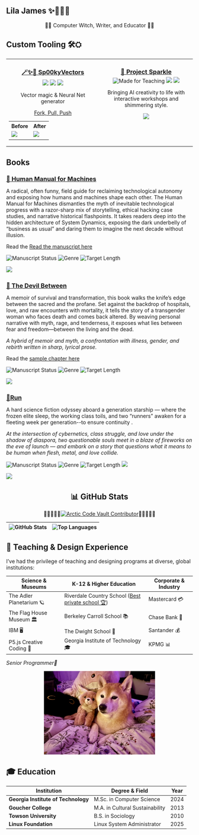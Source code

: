 ## Lila James ✨👩‍💻🌙
<p align="center">🏳️‍⚧️ Computer Witch, Writer, and Educator 🏳️‍⚧️ <strong></strong></p>


  

## Custom Tooling 🛠️⛭

<table>
  <tr>
    <!-- Sp00kyVectors -->
    <td align="center" width="50%" valign="top">
      <a href="https://pypi.org/project/Sp00kyVectors/0.1.3/">
        <h3 style="margin-bottom: 0.25em;"> <a href ='https://pypi.org/project/Sp00kyVectors/'>🪄✨💖 Sp00kyVectors</a></h3>
      </a>
      <img src="https://img.shields.io/pypi/v/Sp00kyVectors?style=flat-square" />
        <img src="https://img.shields.io/pypi/pyversions/Sp00kyVectors?style=flat-square" />
        <img src="https://img.shields.io/pypi/l/Sp00kyVectors?style=flat-square" />
      <p>Vector magic & Neural Net generator</p>
      <p style="margin-bottom: 0.25em;"> <a href ='https://github.com/LilaShiba/sp00kyvectors'>Fork, Pull, Push</a></p>
      <p>
       <!--- <img src="https://img.shields.io/pypi/dm/Sp00kyVectors?style=flat-square" /> --->
      </p>
      <table>
        <tr>
          <th>Before</th>
          <th>After</th>
        </tr>
        <tr>
          <td><img src="https://github.com/LilaShiba/sp00kyvectors/blob/main/imgs/temp_before_clean.png?raw=true" width="150"/></td>
          <td><img src="https://github.com/LilaShiba/sp00kyvectors/blob/main/imgs/temp_after_clean.png?raw=true" width="150"/></td>
        </tr>
      </table>
    </td>
    <!-- Project Sparkle -->
    <td align="center" width="50%" valign="top">
      <a href="https://lilashiba.github.io/sparkle_workshop/">
        <h3 style="margin-bottom: 0.25em;"><a href='https://lilashiba.github.io/sparkle_workshop/'>🌟 Project Sparkle</a></h3>
      </a>
      <img src="https://img.shields.io/badge/🎓-Made%20for%20Teaching-blueviolet?style=flat-square" alt="Made for Teaching" />
      <img src="https://img.shields.io/badge/Focus-Ethical%20Hacking%20%2B%20Storytelling-orange?style=flat-square" />
      <img src="https://img.shields.io/badge/License-MIT-blue.svg?style=flat-square" />
      <p>Bringing AI creativity to life with interactive workshops and shimmering style.</p>
      <img src="https://github.com/LilaShiba/flora_dress/raw/main/assets/videos/iterate.gif" width="150"/>
    </td>
  </tr>
</table>

## Books

<!-- Book Project -->
<td align="center" width="50%" valign="top">
  <a href="https://docs.google.com/document/d/1xXcowbdC6QtG1pDs2AhIIQplkh6IXP-r7h1aRY-WSRI/edit?usp=sharing">
    <h3 style="margin-bottom: 0.25em;"><a href="https://docs.google.com/document/d/1FXwVA_uB_syeZlOrUr-lBib8KcAeAH1EjR88HeLuX1E/edit?usp=sharing">📘 Human Manual for Machines</a></h3>
  </a>
   <p>A radical, often funny, field guide for reclaiming technological autonomy and exposing how humans and machines shape each other. The Human Manual for Machines dismantles the myth of inevitable technological progress with a razor-sharp mix of storytelling, ethical hacking case studies, and narrative historical flashpoints. It takes readers deep into the hidden architecture of System Dynamics, exposing the dark underbelly of “business as usual” and daring them to imagine the next decade without illusion.
</em></p>

  <p>Read the <a href="https://docs.google.com/document/d/1xXcowbdC6QtG1pDs2AhIIQplkh6IXP-r7h1aRY-WSRI/edit?usp=sharing"> Read the manuscript here </a></p>

  ![Manuscript Status](https://img.shields.io/badge/Status-In%20Proposal%20Phase-blue?style=flat-square)
  ![Genre](https://img.shields.io/badge/Genre-Speculative%20Nonfiction-purple?style=flat-square)
  ![Target Length](https://img.shields.io/badge/Target%20Length-~75%2C000%20words-lightgrey?style=flat-square)
 <!-- <img src="https://img.shields.io/badge/Themes-Culture%20%7C%20Code%20%7C%20Resistance-magenta?style=flat-square" /> -->
  <!-- Style -->
  <img src="https://img.shields.io/badge/Writing-System%20Dynamics%20%2B%20Cyberpunk-red?style=flat-square" />

</td>

<!-- Book Project -->
<td align="center" width="50%" valign="top">
  <a href="https://docs.google.com/document/d/1lSySMJA0rfJi5EoHwVc5Db66MO3wJRksNP4OBSQ9dks/edit?usp=sharing">
    <h3 style="margin-bottom: 0.25em;"><a href="https://docs.google.com/document/d/1lSySMJA0rfJi5EoHwVc5Db66MO3wJRksNP4OBSQ9dks/edit?usp=sharing">📖 The Devil Between</a></h3>
  </a>
   <p>A memoir of survival and transformation, this book walks the knife’s edge between the sacred and the profane. Set against the backdrop of hospitals, love, and raw encounters with mortality, it tells the story of a transgender woman who faces death and comes back altered. By weaving personal narrative with myth, rage, and tenderness, it exposes what lies between fear and freedom—between the living and the dead.</p>
  <p><em>A hybrid of memoir and myth, a confrontation with illness, gender, and rebirth written in sharp, lyrical prose.</em></p>

  <p>Read the <a href="https://docs.google.com/document/d/1lSySMJA0rfJi5EoHwVc5Db66MO3wJRksNP4OBSQ9dks/edit?usp=sharing"> sample chapter here </a></p>

  ![Manuscript Status](https://img.shields.io/badge/Status-Draft%20in%20Progress-orange?style=flat-square)
  ![Genre](https://img.shields.io/badge/Genre-Memoir%20%7C%20Hybrid-darkred?style=flat-square)
  ![Target Length](https://img.shields.io/badge/Target%20Length-~100%2C000%20words-lightgrey?style=flat-square)
  <!-- <img src="https://img.shields.io/badge/Themes-Illness%20%7C%20Identity%20%7C%20Mythic%20Rebirth-crimson?style=flat-square" /> -->
  <!-- Style -->
  <img src="https://img.shields.io/badge/Writing-Lyrical%20%2B%20Visceral-black?style=flat-square" />
</td>


<!-- Book Project -->
<td align="center" width="50%" valign="top">
  <a href="https://docs.google.com/document/d/1FXwVA_uB_syeZlOrUr-lBib8KcAeAH1EjR88HeLuX1E/edit?usp=sharing">
    <h3 style="margin-bottom: 0.25em;"><a href="https://docs.google.com/document/d/1FXwVA_uB_syeZlOrUr-lBib8KcAeAH1EjR88HeLuX1E/edit?usp=sharing">🚀Run</a></h3>
  </a>
   <p>A hard science fiction odyssey aboard a generation starship — where the frozen elite sleep, the working class toils, and two “runners” awaken for a fleeting week per generation--to ensure continuity .</p>
   <p><em>At the intersection of cybernetics, class struggle, and love under the shadow of diaspora, two questionable souls meet in a blaze of fireworks on the eve of launch — and embark on a story that questions what it means to be human when flesh, metal, and love collide.</em></p>

  ![Manuscript Status](https://img.shields.io/badge/Status-In%20Drafting%20Phase-blue?style=flat-square)
  ![Genre](https://img.shields.io/badge/Genre-Hard%20Sci--Fi-purple?style=flat-square)
  ![Target Length](https://img.shields.io/badge/Target%20Length-~100%2C000%20words-lightgrey?style=flat-square)
  <img src="https://img.shields.io/badge/Themes-Cybernetics%20%7C%20Class%20%7C%20Ecocide-magenta?style=flat-square" />

  <!-- Style -->
  <img src="https://img.shields.io/badge/Writing-Hard%20Sci--Fi%20%2B%20Character--Driven-red?style=flat-square" />

</td>



<div align="center">

## 📊 GitHub Stats

💙💎🧊💎💙[![Arctic Code Vault Contributor](https://img.shields.io/badge/Arctic%20Code%20Vault%20Contributor-000?style=for-the-badge&logo=github)](https://github.com/users/LilaShiba/achievements/arctic-code-vault-contributor)💙💎🧊💎💙

| ![GitHub Stats](https://github-readme-stats.vercel.app/api?username=LilaShiba&show_icons=true&theme=radical&hide_rank=true) | ![Top Languages](https://github-readme-stats.vercel.app/api/top-langs/?username=LilaShiba&layout=compact&theme=radical) |
|----------------------------------------------------------------------------------------------------------------------------|------------------------------------------------------------------------------------------------------|

</div>

## 💼 Teaching & Design Experience

I’ve had the privilege of teaching and designing programs at diverse, global institutions:

| **Science & Museums**               | **K-12 & Higher Education**                           | **Corporate & Industry**            |
|-----------------------------------|------------------------------------------------------|-----------------------------------|
| The Adler Planetarium 🪐           | Riverdale Country School ([Best private school 🏆](https://www.niche.com/k12/riverdale-country-school-bronx-ny/)) | Mastercard 💳                    |
| The Flag House Museum 🏛️           | Berkeley Carroll School 📚                            | Chase Bank 🏦                    |
| IBM 🖥️                            | The Dwight School 🏫                                  | Santander 💰                     |
| P5.js Creative Coding 🎨           | Georgia Institute of Technology 🎓                     | KPMG 📊                          |

*Senior Programmer🐶*
<p align="center">
  <img src="https://github.com/LilaShiba/LilaShiba/blob/main/assets/imgs/estelle.jpg?raw=true" alt="Estelle the dog, possibly the best co-teacher ever" width="300"/>
</p>

## 🎓 Education

| Institution                     | Degree & Field                      | Year       |
|--------------------------------|-----------------------------------|------------|
| **Georgia Institute of Technology** | M.Sc. in Computer Science          | 2024       |
| **Goucher College**             | M.A. in Cultural Sustainability    | 2013       |
| **Towson University**           | B.S. in Sociology                  | 2010       |
| **Linux Foundation**            | Linux System Administrator | 2025|

 
